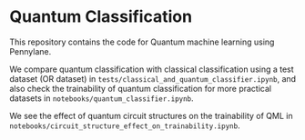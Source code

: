 # Quantum Classification

This repository contains the code for Quantum machine learning using Pennylane.

We compare quantum classification with classical classification using a test dataset (OR dataset) in `tests/classical_and_quantum_classifier.ipynb`, and also check the trainability of quantum classification for more practical datasets in `notebooks/quantum_classifier.ipynb`.

We see the effect of quantum circuit structures on the trainability of QML in `notebooks/circuit_structure_effect_on_trainability.ipynb`.